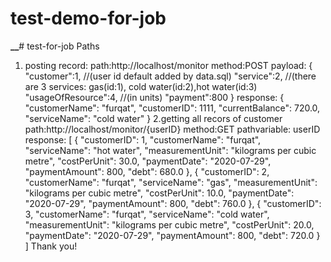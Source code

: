 # test-demo-for-job
**__**# test-for-job
Paths
1. posting record:
path:http://localhost/monitor
method:POST
payload: 
{
    "customer":1, //(user id default added by data.sql)
    "service":2,  //(there are 3 services: gas(id:1), cold water(id:2),hot water(id:3)
    "usageOfResource":4, //(in units)
    "payment":800
}
response:
{
    "customerName": "furqat",
    "customerID": 1111,
    "currentBalance": 720.0,
    "serviceName": "cold water"
}
2.getting all recors of customer
path:http://localhost/monitor/{userID}
method:GET
pathvariable: userID 
response:
[
    {
        "customerID": 1,
        "customerName": "furqat",
        "serviceName": "hot water",
        "measurementUnit": "kilograms per cubic metre",
        "costPerUnit": 30.0,
        "paymentDate": "2020-07-29",
        "paymentAmount": 800,
        "debt": 680.0
    },
    {
        "customerID": 2,
        "customerName": "furqat",
        "serviceName": "gas",
        "measurementUnit": "kilograms per cubic metre",
        "costPerUnit": 10.0,
        "paymentDate": "2020-07-29",
        "paymentAmount": 800,
        "debt": 760.0
    },
    {
        "customerID": 3,
        "customerName": "furqat",
        "serviceName": "cold water",
        "measurementUnit": "kilograms per cubic metre",
        "costPerUnit": 20.0,
        "paymentDate": "2020-07-29",
        "paymentAmount": 800,
        "debt": 720.0
    }
]
Thank you!
